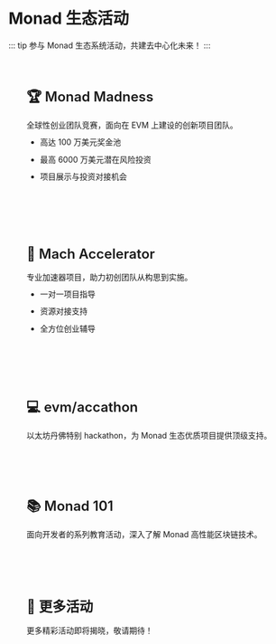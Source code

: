 # Monad 生态活动

<style>
.event-container {
  max-width: 800px;
  margin: 0 auto;
}

.event-card {
  padding: 2rem;
  margin: 2rem 0;
  border-radius: 12px;
  background: var(--vp-c-bg-soft);
  transition: all 0.2s;
}

.event-card:hover {
  transform: translateY(-2px);
  box-shadow: 0 4px 12px rgba(0, 0, 0, 0.1);
}

.event-title {
  font-size: 1.5rem;
  font-weight: 600;
  margin-bottom: 1rem;
  color: var(--vp-c-text-1);
}

.event-description {
  color: var(--vp-c-text-2);
  line-height: 1.6;
}

.event-description ul {
  margin-top: 0.5rem;
  padding-left: 1.5rem;
  list-style-type: disc;
}

.event-description li {
  margin: 0.5rem 0;
}
</style>

::: tip
参与 Monad 生态系统活动，共建去中心化未来！
:::

<div class="event-container">
  <div class="event-card">
    <div class="event-title">🏆 Monad Madness</div>
    <div class="event-description">
      全球性创业团队竞赛，面向在 EVM 上建设的创新项目团队。
      <ul>
        <li>高达 100 万美元奖金池</li>
        <li>最高 6000 万美元潜在风险投资</li>
        <li>项目展示与投资对接机会</li>
      </ul>
    </div>
  </div>

  <div class="event-card">
    <div class="event-title">🚀 Mach Accelerator</div>
    <div class="event-description">
      专业加速器项目，助力初创团队从构思到实施。
      <ul>
        <li>一对一项目指导</li>
        <li>资源对接支持</li>
        <li>全方位创业辅导</li>
      </ul>
    </div>
  </div>

  <div class="event-card">
    <div class="event-title">💻 evm/accathon</div>
    <div class="event-description">
      以太坊丹佛特别 hackathon，为 Monad 生态优质项目提供顶级支持。
    </div>
  </div>

  <div class="event-card">
    <div class="event-title">📚 Monad 101</div>
    <div class="event-description">
      面向开发者的系列教育活动，深入了解 Monad 高性能区块链技术。
    </div>
  </div>

  <div class="event-card">
    <div class="event-title">🚧 更多活动</div>
    <div class="event-description">
      更多精彩活动即将揭晓，敬请期待！
    </div>
  </div>
</div>
